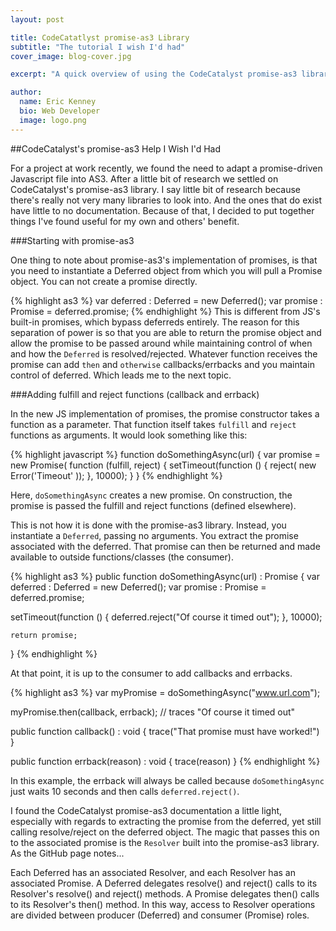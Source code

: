 ```yaml
---
layout: post

title: CodeCatatlyst promise-as3 Library
subtitle: "The tutorial I wish I'd had"
cover_image: blog-cover.jpg

excerpt: "A quick overview of using the CodeCatalyst promise-as3 library and all of the tips I wish I'd had when I picked it up."

author:
  name: Eric Kenney
  bio: Web Developer
  image: logo.png
---
```

##CodeCatalyst's promise-as3 Help I Wish I'd Had

For a project at work recently, we found the need to adapt a promise-driven Javascript file into AS3. After a little bit of research we settled on CodeCatalyst's promise-as3 library. I say little bit of research because there's really not very many libraries to look into. And the ones that do exist have little to no documentation. Because of that, I decided to put together things I've found useful for my own and others' benefit.

###Starting with promise-as3

One thing to note about promise-as3's implementation of promises, is that you need to instantiate a Deferred object from which you will pull a Promise object. You can not create a promise directly.

{% highlight as3 %}
var deferred : Deferred = new Deferred();
var promise : Promise = deferred.promise;
{% endhighlight %}
This is different from JS's built-in promises, which bypass deferreds entirely. The reason for this separation of power is so that you are able to return the promise object and allow the promise to be passed around while maintaining control of when and how the `Deferred` is resolved/rejected. Whatever function receives the promise can add `then` and `otherwise` callbacks/errbacks and you maintain control of deferred. Which leads me to the next topic.

###Adding fulfill and reject functions (callback and errback)

In the new JS implementation of promises, the promise constructor takes a function as a parameter. That function itself takes `fulfill` and `reject` functions as arguments. It would look something like this:

{% highlight javascript %}
function doSomethingAsync(url) {
  var promise = new Promise( function (fulfill, reject) {
      setTimeout(function () {
          reject( new Error('Timeout' ));
        }, 10000);
    }
}
{% endhighlight %}

Here, `doSomethingAsync` creates a new promise. On construction, the promise is passed the fulfill and reject functions (defined elsewhere).

This is not how it is done with the promise-as3 library. Instead, you instantiate a `Deferred`, passing no arguments. You extract the promise associated with the deferred. That promise can then be returned and made available to outside functions/classes (the consumer).

{% highlight as3 %}
public function doSomethingAsync(url) : Promise {
  var deferred : Deferred = new Deferred();
  var promise : Promise = deferred.promise;

  setTimeout(function () {
            deferred.reject("Of course it timed out");
        }, 10000);

    return promise;
}
{% endhighlight %}

At that point, it is up to the consumer to add callbacks and errbacks.

{% highlight as3 %}
var myPromise = doSomethingAsync("www.url.com");

myPromise.then(callback, errback); // traces "Of course it timed out"

public function callback() : void {
  trace("That promise must have worked!")
}

public function errback(reason) : void {
  trace(reason)
}
{% endhighlight %}

In this example, the errback will always be called because `doSomethingAsync` just waits 10 seconds and then calls `deferred.reject()`.

I found the CodeCatalyst promise-as3 documentation a little light, especially with regards to extracting the promise from the deferred, yet still calling resolve/reject on the deferred object. The magic that passes this on to the associated promise is the `Resolver` built into the promise-as3 library. As the GitHub page notes...

  Each Deferred has an associated Resolver, and each Resolver has an associated Promise. A Deferred delegates resolve() and reject() calls to its Resolver's resolve() and reject() methods. A Promise delegates then() calls to its Resolver's then() method. In this way, access to Resolver operations are divided between producer (Deferred) and consumer (Promise) roles.

